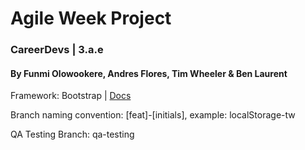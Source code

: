 # Agile Week Project
### CareerDevs | 3.a.e
#### By Funmi Olowookere, Andres Flores, Tim Wheeler & Ben Laurent


Framework: Bootstrap | [Docs](http://getbootstrap.com/docs/4.1/getting-started/introduction/)

Branch naming convention: [feat]-[initials], example: localStorage-tw

QA Testing Branch: qa-testing


